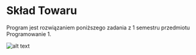 # Skład Towaru
Program jest rozwiązaniem poniższego zadania z 1 semestru przedmiotu Programowanie 1.

![alt text](https://i.imgur.com/DZ3OTRb.png)
